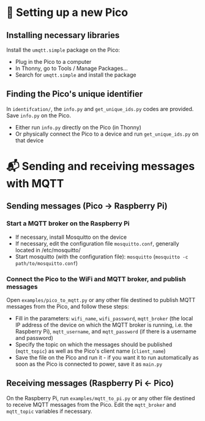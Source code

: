 # :gift: Setting up a new Pico

## Installing necessary libraries

Install the `umqtt.simple` package on the Pico:
- Plug in the Pico to a computer
- In Thonny, go to Tools / Manage Packages...
- Search for `umqtt.simple` and install the package

## Finding the Pico's unique identifier

In `identifcation/`, the `info.py` and `get_unique_ids.py` codes are provided. Save `info.py` on the Pico.
- Either run `info.py` directly on the Pico (in Thonny)
- Or physically connect the Pico to a device and run `get_unique_ids.py` on that device

# :mailbox_with_mail: Sending and receiving messages with MQTT

## Sending messages (Pico -> Raspberry Pi) 

### Start a MQTT broker on the Raspberry Pi

- If necessary, install Mosquitto on the device
- If necessary, edit the configuration file `mosquitto.conf`, generally located in /etc/mosquitto/
- Start mosquitto (with the configuration file): `mosquitto` (`mosquitto -c path/to/mosquitto.conf`)

### Connect the Pico to the WiFi and MQTT broker, and publish messages

Open `examples/pico_to_mqtt.py` or any other file destined to publish MQTT messages from the Pico, and follow these steps:
- Fill in the parameters: `wifi_name`, `wifi_password`, `mqtt_broker` (the local IP address of the device on which the MQTT broker is running, i.e. the Raspberry Pi), `mqtt_username`, and `mqtt_password` (if there is a username and password)
- Specify the topic on which the messages should be published (`mqtt_topic`) as well as the Pico's client name (`client_name`)
- Save the file on the Pico and run it - if you want it to run automatically as soon as the Pico is connected to power, save it as `main.py`

## Receiving messages (Raspberry Pi <- Pico)

On the Raspberry Pi, run `examples/mqtt_to_pi.py` or any other file destined to receive MQTT messages from the Pico. Edit the `mqtt_broker` and `mqtt_topic` variables if necessary.